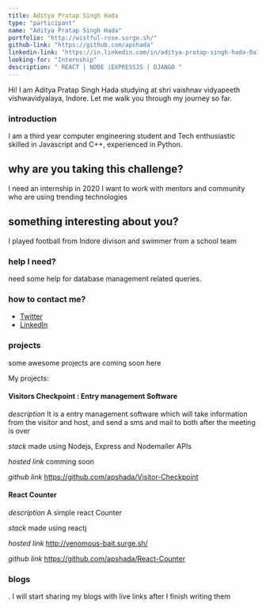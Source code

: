 ```yaml
---
title: Aditya Pratap Singh Hada 
type: "participant"
name: "Aditya Pratap Singh Hada"
portfolio: "http://wistful-rose.surge.sh/"
github-link: "https://github.com/apshada"
linkedin-link: "https://in.linkedin.com/in/aditya-pratap-singh-hada-0a106b183"
looking-for: "Internship"
description: " REACT | NODE |EXPRESSJS | DJANGO "
---
```


Hi! I am Aditya Pratap Singh Hada studying at shri vaishnav vidyapeeth vishwavidyalaya, Indore. Let me walk you through my journey so far.

### introduction

I am a third year computer engineering student and Tech enthusiastic skilled in Javascript and C++, experienced in Python.

## why are you taking this challenge?

I need an internship in 2020
I want to work with mentors and community who are using trending technologies 

## something interesting about you?

I played football from Indore divison and swimmer from a school team

### help I need?

need some help for database management related queries. 

### how to contact me?

- [Twitter](https://twitter.com/apshada1)
- [LinkedIn](https://in.linkedin.com/in/aditya-pratap-singh-hada-0a106b183)

### projects

some awesome projects are coming soon here

My projects:

#### Visitors Checkpoint : Entry management Software

_description_  It is a entry management software which will take information from the visitor and host, and send a sms and mail to both after the meeting is over 

_stack_ made using Nodejs, Express and Nodemailer APIs

_hosted link_ comming soon

_github link_ https://github.com/apshada/Visitor-Checkpoint


#### React Counter

_description_  A simple react Counter

_stack_ made using reactj

_hosted link_ http://venomous-bait.surge.sh/

_github link_ https://github.com/apshada/React-Counter

### blogs
.
I will start sharing my blogs with live links after I finish writing them


